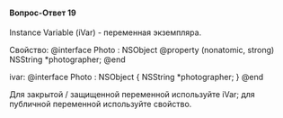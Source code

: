 #### Вопрос-Ответ 19
Instance Variable (iVar) - переменная экземпляра.

Свойство:
@interface Photo : NSObject
@property (nonatomic, strong) NSString \*photographer;
@end

ivar:
@interface Photo : NSObject {
    NSString \*photographer;
}
@end

Для закрытой / защищенной переменной используйте iVar; для публичной переменной используйте свойство.